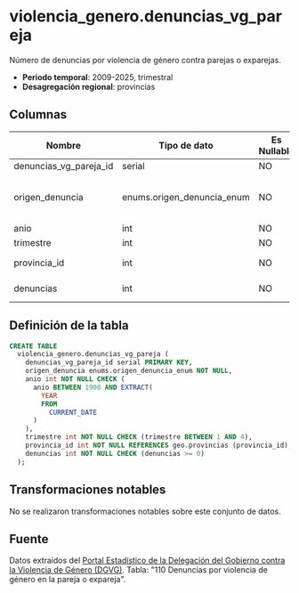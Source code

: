 # violencia_genero.denuncias_vg_pareja

Número de denuncias por violencia de género contra parejas o exparejas.

- **Periodo temporal**: 2009-2025, trimestral
- **Desagregación regional**: provincias

## Columnas

| Nombre | Tipo de dato | Es Nullable | Descripción |
| --- | --- | --- | --- |
| denuncias_vg_pareja_id | serial | NO | primary key |
| origen_denuncia | enums.origen_denuncia_enum | NO | organización o persona que denunció los hechos |
| anio | int | NO | año |
| trimestre | int | NO | trimestre |
| provincia_id | int | NO | referencia a geo.provincias |
| denuncias | int | NO | número de denuncias |

## Definición de la tabla

```sql
CREATE TABLE
  violencia_genero.denuncias_vg_pareja (
    denuncias_vg_pareja_id serial PRIMARY KEY,
    origen_denuncia enums.origen_denuncia_enum NOT NULL,
    anio int NOT NULL CHECK (
      anio BETWEEN 1900 AND EXTRACT(
        YEAR
        FROM
          CURRENT_DATE
      )
    ),
    trimestre int NOT NULL CHECK (trimestre BETWEEN 1 AND 4),
    provincia_id int NOT NULL REFERENCES geo.provincias (provincia_id),
    denuncias int NOT NULL CHECK (denuncias >= 0)
  );
```

## Transformaciones notables
No se realizaron transformaciones notables sobre este conjunto de datos.

## Fuente
Datos extraídos del <a href="https://estadisticasviolenciagenero.igualdad.gob.es/" target="_blank">Portal Estadístico de la Delegación del Gobierno contra la Violencia de Género (DGVG)</a>. Tabla: "110 Denuncias por violencia de género en la pareja o expareja".
